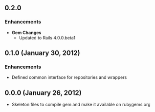 ## 0.2.0

### Enhancements
- **Gem Changes**
  - Updated to Rails 4.0.0.beta1

## 0.1.0 (January 30, 2012)

### Enhancements
- Defined common interface for repositories and wrappers

## 0.0.0 (January 26, 2012)
- Skeleton files to compile gem and make it available on rubygems.org
